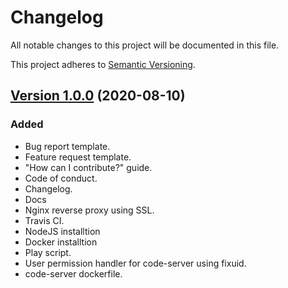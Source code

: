 # Changelog
All notable changes to this project will be documented in this file.

This project adheres to [Semantic Versioning](https://semver.org/spec/v2.0.0.html).

## [Version 1.0.0](https://github.com/adisakshya/playground/releases/tag/v1.0.0) (2020-08-10)

### Added
- Bug report template.
- Feature request template.
- "How can I contribute?" guide.
- Code of conduct.
- Changelog.
- Docs
- Nginx reverse proxy using SSL.
- Travis CI.
- NodeJS installtion
- Docker installtion
- Play script.
- User permission handler for code-server using fixuid.
- code-server dockerfile.
